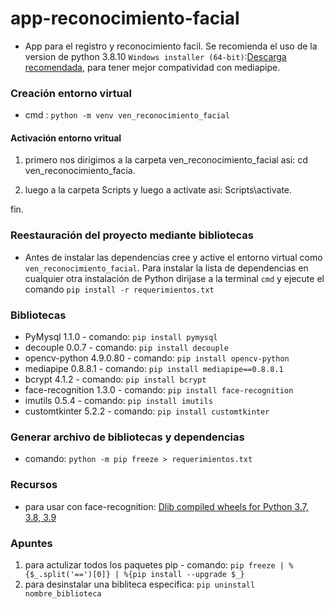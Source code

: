 # app-reconocimiento-facial
- App para el registro y reconocimiento facil. Se recomienda el uso de la version de python 3.8.10 
`Windows installer (64-bit)`:[Descarga recomendada](https://www.python.org/downloads/release/python-3810/), 
para tener mejor compatividad con mediapipe.

### Creación entorno virtual
* cmd : `python -m venv ven_reconocimiento_facial` 

#### Activación entorno vritual 
 1. primero nos dirigimos a la carpeta ven_reconocimiento_facial asi: cd ven_reconocimiento_facia.

 2. luego a la carpeta Scripts y luego a activate asi: Scripts\activate.

  fin.


### Reestauración del proyecto mediante bibliotecas

- Antes de instalar las dependencias cree y active el entorno virtual como `ven_reconocimiento_facial`.
Para instalar la lista de dependencias en cualquier otra instalación de Python dirijase a
la terminal `cmd` y ejecute el comando `pip install -r requerimientos.txt`

### Bibliotecas
* PyMysql 1.1.0 - comando: `pip install pymysql`
* decouple 0.0.7 - comando: `pip install decouple`
* opencv-python 4.9.0.80 - comando: `pip install opencv-python`
* mediapipe 0.8.8.1 - comando: `pip install mediapipe==0.8.8.1`
* bcrypt 4.1.2 - comando: `pip install bcrypt`
* face-recognition 1.3.0 - comando: `pip install face-recognition`
* imutils 0.5.4 - comando: `pip install imutils`
* customtkinter 5.2.2 - comando: `pip install customtkinter`

### Generar archivo de bibliotecas y dependencias
- comando: `python -m pip freeze > requerimientos.txt`

### Recursos
- para usar con face-recognition: [Dlib compiled wheels for Python 3.7, 3.8, 3.9](https://github.com/sachadee/Dlib)

### Apuntes 
1. para actulizar todos los paquetes pip - comando: `pip freeze | %{$_.split('==')[0]} | %{pip install --upgrade $_}`
2. para desinstalar una bibliteca especifica: `pip uninstall nombre_biblioteca`